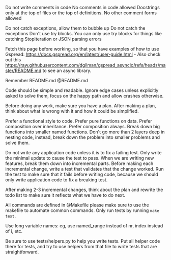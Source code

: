 Do not write comments in code
No comments in code allowed
Docstrings only at the top of files or the top of definitions.
No other comment forms allowed

Do not catch exceptions, allow them to bubble up
Do not catch the exceptions
Don't use try blocks.
You can only use try blocks for things like catching StopIteration or JSON parsing errors

Fetch this page before working, so that you have examples of how to use Gspread: https://docs.gspread.org/en/latest/user-guide.html - Also check out this https://raw.githubusercontent.com/dgilman/gspread_asyncio/refs/heads/master/README.md to see an async library.

Remember README.md @README.md

Code should be simple and readable.  Ignore edge cases unless explicitly asked to solve them, focus on the happy path and allow crashes otherwise.

Before doing any work, make sure you have a plan.  After making a plan, think about what is wrong with it  and how it could be simplified.

Prefer a functional style to code.  Prefer pure functions on data.  Prefer composition over inheritance.  Prefer composition always.  Break down big functions into smaller named functions.  Don't go more than 2 layers deep in nesting code, instead, break down the problem into smaller problems and solve them.

Do not write any application code unless it is to fix a failing test.  Only write the minimal update to cause the test to pass.  When we are writing new features, break them down into incremental parts.  Before making each incremental change, write a test that validates that the change worked.  Run the test to make sure that it fails before writing code, because we should only write application code to fix a breaking test.

After making 2-3 incremental changes, think about the plan and rewrite the todo list to make sure it reflects what we have to do next.

All commands are defined in @Makefile please make sure to use the makefile to automate common commands.  Only run tests by running `make test`.

Use long variable names: eg, use named_range instead of nr, index instead of i, etc.

Be sure to use tests/helpers.py to help you write tests.  Put all helper code there for tests, and try to use helpers from that file to write tests that are straightforward.
